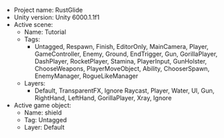 <!-- UNITY CODE ASSIST INSTRUCTIONS START -->
- Project name: RustGlide
- Unity version: Unity 6000.1.1f1
- Active scene:
  - Name: Tutorial
  - Tags:
    - Untagged, Respawn, Finish, EditorOnly, MainCamera, Player, GameController, Enemy, Ground, EndTrigger, Gun, GorillaPlayer, DashPlayer, RocketPlayer, Stamina, PlayerInput, GunHolster, ChooseWeapons, PlayerMoveObject, Ability, ChooserSpawn, EnemyManager, RogueLikeManager
  - Layers:
    - Default, TransparentFX, Ignore Raycast, Player, Water, UI, Gun, RightHand, LeftHand, GorillaPlayer, Xray, Ignore
- Active game object:
  - Name: shield
  - Tag: Untagged
  - Layer: Default
<!-- UNITY CODE ASSIST INSTRUCTIONS END -->